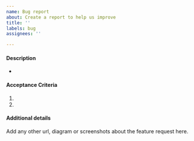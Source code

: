 ```yaml
---
name: Bug report
about: Create a report to help us improve
title: ''
labels: bug
assignees: ''

---
```


#### Description
-

#### Acceptance Criteria
1.
2.

#### Additional details
Add any other url, diagram or screenshots about the feature request here.
